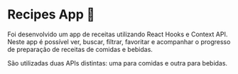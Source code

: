 # Recipes App 🍳
Foi desenvolvido um app de receitas utilizando React Hooks e Context API.
Neste app é possível ver, buscar, filtrar, favoritar e acompanhar o progresso de preparação de receitas de comidas e bebidas.

São utilizadas duas APIs distintas: uma para comidas e outra para bebidas.
